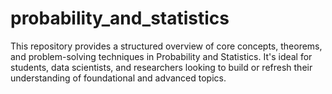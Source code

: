 # probability_and_statistics
This repository provides a structured overview of core concepts, theorems, and problem-solving techniques in Probability and Statistics. It's ideal for students, data scientists, and researchers looking to build or refresh their understanding of foundational and advanced topics.
